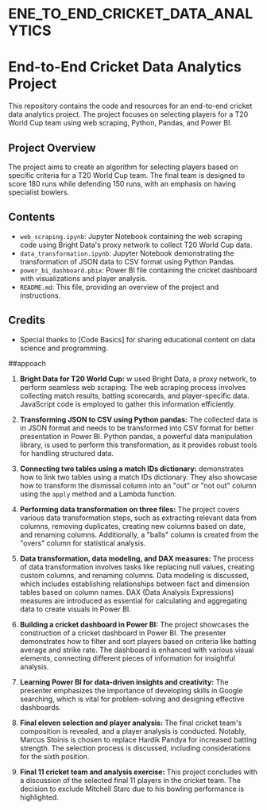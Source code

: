 # ENE_TO_END_CRICKET_DATA_ANALYTICS

# End-to-End Cricket Data Analytics Project

This repository contains the code and resources for an end-to-end cricket data analytics project. The project focuses on selecting players for a T20 World Cup team using web scraping, Python, Pandas, and Power BI.

## Project Overview

The project aims to create an algorithm for selecting players based on specific criteria for a T20 World Cup team. The final team is designed to score 180 runs while defending 150 runs, with an emphasis on having specialist bowlers.


## Contents

- `web_scraping.ipynb`: Jupyter Notebook containing the web scraping code using Bright Data's proxy network to collect T20 World Cup data.
- `data_transformation.ipynb`: Jupyter Notebook demonstrating the transformation of JSON data to CSV format using Python Pandas.
- `power_bi_dashboard.pbix`: Power BI file containing the cricket dashboard with visualizations and player analysis.
- `README.md`: This file, providing an overview of the project and instructions.

## Credits

- Special thanks to [Code Basics] for sharing educational content on data science and programming.



##appoach



1. **Bright Data for T20 World Cup:**
   w  used Bright Data, a proxy network, to perform seamless web scraping. The web scraping process involves collecting match results, batting scorecards, and player-specific data. JavaScript code is employed to gather this information efficiently.

2. **Transforming JSON to CSV using Python pandas:**
   The collected data is in JSON format and needs to be transformed into CSV format for better presentation in Power BI. Python pandas, a powerful data manipulation library, is used to perform this transformation, as it provides robust tools for handling structured data.

3. **Connecting two tables using a match IDs dictionary:**
   demonstrates how to link two tables using a match IDs dictionary. They also showcase how to transform the dismissal column into an "out" or "not out" column using the `apply` method and a Lambda function.

4. **Performing data transformation on three files:**
   The project covers various data transformation steps, such as extracting relevant data from columns, removing duplicates, creating new columns based on date, and renaming columns. Additionally, a "balls" column is created from the "overs" column for statistical analysis.

5. **Data transformation, data modeling, and DAX measures:**
   The process of data transformation involves tasks like replacing null values, creating custom columns, and renaming columns. Data modeling is discussed, which includes establishing relationships between fact and dimension tables based on column names. DAX (Data Analysis Expressions) measures are introduced as essential for calculating and aggregating data to create visuals in Power BI.

6. **Building a cricket dashboard in Power BI:**
   The project showcases the construction of a cricket dashboard in Power BI. The presenter demonstrates how to filter and sort players based on criteria like batting average and strike rate. The dashboard is enhanced with various visual elements, connecting different pieces of information for insightful analysis.

7. **Learning Power BI for data-driven insights and creativity:**
   The presenter emphasizes the importance of developing skills in Google searching, which is vital for problem-solving and designing effective dashboards. 

8. **Final eleven selection and player analysis:**
   The final cricket team's composition is revealed, and a player analysis is conducted. Notably, Marcus Stoinis is chosen to replace Hardik Pandya for increased batting strength. The selection process is discussed, including considerations for the sixth position. 

9. **Final 11 cricket team and analysis exercise:**
   This project concludes with a discussion of the selected final 11 players in the cricket team. The decision to exclude Mitchell Starc due to his bowling performance is highlighted.

